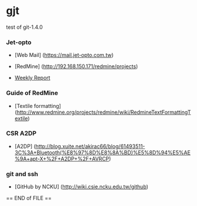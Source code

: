# gjt
test of git-1.4.0

### Jet-opto
* [Web Mail] (https://mail.jet-opto.com.tw)

* [RedMine] (http://192.168.150.171/redmine/projects)

* [Weekly Report](http://192.168.150.171/redmine/projects/swmgt/wiki/Weekly_report)


### Guide of RedMine
* [Textile formatting] (http://www.redmine.org/projects/redmine/wiki/RedmineTextFormattingTextile)





### CSR A2DP
* [A2DP] (http://blog.xuite.net/akirac66/blog/61493511-3C%3A+Bluetooth(%E8%97%8D%E8%8A%BD)%E5%8D%94%E5%AE%9A+apt-X+%2F+A2DP+%2F+AVRCP)







### git and ssh
* [GitHub by NCKU] (http://wiki.csie.ncku.edu.tw/github)





== END of FILE ==
